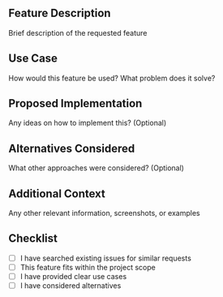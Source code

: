 ## Feature Description
Brief description of the requested feature

## Use Case
How would this feature be used? What problem does it solve?

## Proposed Implementation
Any ideas on how to implement this? (Optional)

## Alternatives Considered
What other approaches were considered? (Optional)

## Additional Context
Any other relevant information, screenshots, or examples

## Checklist
- [ ] I have searched existing issues for similar requests
- [ ] This feature fits within the project scope
- [ ] I have provided clear use cases
- [ ] I have considered alternatives 